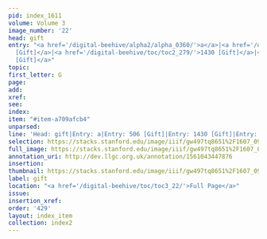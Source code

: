 ```yaml
---
pid: index_1611
volume: Volume 3
image_number: '22'
head: gift
entry: "<a href='/digital-beehive/alpha2/alpha_0360/'>a</a>|<a href='/digital-beehive/toc/toc2_121/'>506
  [Gift]</a>|<a href='/digital-beehive/toc/toc2_279/'>1430 [Gift]</a>|<a href='/digital-beehive/toc/toc2_387/'>2217
  [Gift]</a>"
topic: 
first_letter: G
page: 
add: 
xref: 
see: 
index: 
item: "#item-a709afcb4"
unparsed: 
line: 'Head: gift|Entry: a|Entry: 506 [Gift]|Entry: 1430 [Gift]|Entry: 2217 [Gift]|#item-a709afcb4'
selection: https://stacks.stanford.edu/image/iiif/gw497tq8651%2F1607_0965/419,2033,669,131/full/0/default.jpg
full_image: https://stacks.stanford.edu/image/iiif/gw497tq8651%2F1607_0965/full/full/0/default.jpg
annotation_uri: http://dev.llgc.org.uk/annotation/1561043447876
insertion: 
thumbnail: https://stacks.stanford.edu/image/iiif/gw497tq8651%2F1607_0965/419,2033,669,131/150,/0/default.jpg
label: gift
location: "<a href='/digital-beehive/toc/toc3_22/'>Full Page</a>"
issue: 
insertion_xref: 
order: '429'
layout: index_item
collection: index2
---
```

